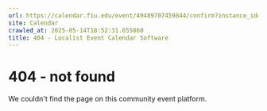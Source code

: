 ```yaml
---
url: https://calendar.fiu.edu/event/49489707459844/confirm?instance_id=49489707470090&return=https%3A%2F%2Fcalendar.fiu.edu%2Fmiami_beach_urban_studios_364
site: Calendar
crawled_at: 2025-05-14T18:52:31.655860
title: 404 - Localist Event Calendar Software
---
```


# 404 - not found
We couldn't find the page on this community event platform.
